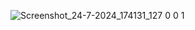 ![Screenshot_24-7-2024_174131_127 0 0 1](https://github.com/user-attachments/assets/6632d5a4-d975-4cb6-b829-643370d4986b)
